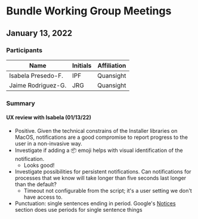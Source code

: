 # Bundle Working Group Meetings

## January 13, 2022

### Participants

|       Name         | Initials | Affiliation |
| ------------------ | -------- | ----------- |
| Isabela Presedo-F. |   IPF    |  Quansight  |
| Jaime Rodriguez-G. |   JRG    |  Quansight  |

### Summary

#### UX review with Isabela (01/13/22)

* Positive. Given the technical constrains of the Installer libraries on MacOS, notifications are a good compromise to report progress to the user in a non-invasive way.
* Investigate if adding a :package: emoji helps with visual identification of the notification.
    * Looks good!
* Investigate possibilities for persistent notifications. Can notifications for processes that we know will take longer than five seconds last longer than the default?
    * Timeout not configurable from the script; it's a user setting we don't have access to.
* Punctuation: single sentences ending in period. Google's [Notices](https://developers.google.com/style/notices) section does use periods for single sentence things
